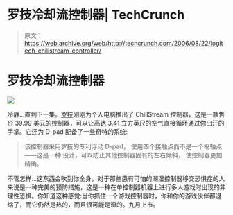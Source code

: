 # 罗技冷却流控制器| TechCrunch

> 原文：<https://web.archive.org/web/http://techcrunch.com/2006/08/22/logitech-chillstream-controller/>

# 罗技冷却流控制器

![](img/a0f4419c8f5fe391eb798bf8a2f249ac.png)

冷静…直到下一集。[罗技](https://web.archive.org/web/20130627213843/http://www.logitech.com/)刚刚为个人电脑推出了 ChillStream 控制器，这是一款售价 39.99 美元的控制器，可以让高达 3.41 立方英尺的空气直接循环通过你出汗的手掌。它还为 D-pad 配备了一些奇特的系统:

> 该控制器采用罗技的专利浮动 D-pad，
> 使用四个接触点而不是一个枢轴点——这是一种
> 设计，可以防止其他控制器固有的左右倾斜，
> 使控制器更加精确。

不管怎样…这东西会吹到你全身，对于那些患有可怕的潮湿控制器移交恐惧症的人来说是一种完美的预防措施，这是一种在单控制器机器上进行多人游戏时出现的非理性恐惧。你知道这种感觉:当你抓住一个游戏控制器时，你和你的游戏伙伴都退缩了，而它仍然是热的，而且很可能是湿的。九月上市。